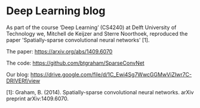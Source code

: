 # Deep Learning blog

As part of the course ‘Deep Learning’ (CS4240) at Delft University of Technology we, Mitchell de Keijzer and Sterre Noorthoek, reproduced the paper 'Spatially-sparse convolutional neural networks' [1].

The paper: https://arxiv.org/abs/1409.6070

The code: https://github.com/btgraham/SparseConvNet

Our blog: https://drive.google.com/file/d/1C_Ewi4Sg7WwcGGMwViZIwr7C-DRIVERf/view

[1]: Graham, B. (2014). Spatially-sparse convolutional neural networks. arXiv preprint arXiv:1409.6070.
